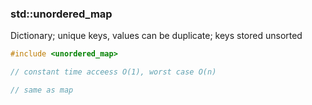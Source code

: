 ### std::unordered_map

Dictionary; unique keys, values can be duplicate; keys stored unsorted

```c++
#include <unordered_map>

// constant time acceess O(1), worst case O(n)

// same as map
```